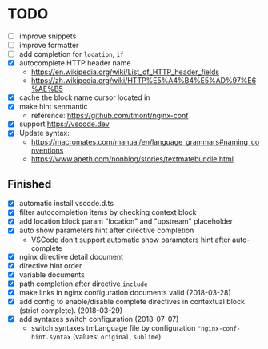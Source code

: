 # TODO

- [ ] improve snippets
- [ ] improve formatter
- [ ] add completion for `location`, `if`
- [x] autocomplete HTTP header name
	- <https://en.wikipedia.org/wiki/List_of_HTTP_header_fields>
	- <https://zh.wikipedia.org/wiki/HTTP%E5%A4%B4%E5%AD%97%E6%AE%B5>
- [x] cache the block name cursor located in
- [x] make hint senmantic
  - reference: <https://github.com/tmont/nginx-conf>
- [x] support <https://vscode.dev>
- [x] Update syntax:
	- <https://macromates.com/manual/en/language_grammars#naming_conventions>
	- <https://www.apeth.com/nonblog/stories/textmatebundle.html>

## Finished

- [x] automatic install vscode.d.ts
- [x] filter autocompletion items by checking context block
- [x] add location block param "location" and "upstream" placeholder
- [x] auto show parameters hint after directive completion
  - VSCode don't support automatic show parameters hint after auto-complete
- [x] nginx directive detail document
- [x] directive hint order
- [x] variable documents
- [x] path completion after directive `include`
- [x] make links in nginx configuration documents valid (2018-03-28)
- [x] add config to enable/disable complete directives in contextual block (strict complete). (2018-03-29)
- [x] add syntaxes switch configuration (2018-07-07)
	- switch syntaxes tmLanguage file by configuration `"nginx-conf-hint.syntax` (values: `original`, `sublime`)
